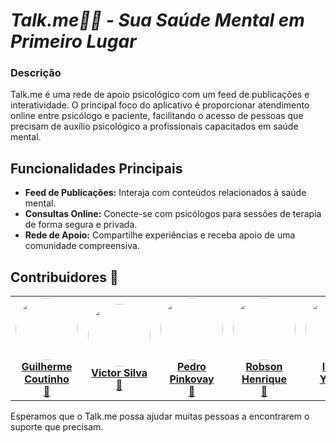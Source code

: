 # *Talk.me🧠💙 - Sua Saúde Mental em Primeiro Lugar*

### **Descrição**

Talk.me é uma rede de apoio psicológico com um feed de publicações e interatividade. O principal foco do aplicativo é proporcionar atendimento online entre psicólogo e paciente, facilitando o acesso de pessoas que precisam de auxílio psicológico a profissionais capacitados em saúde mental.

## Funcionalidades Principais

- **Feed de Publicações:** Interaja com conteúdos relacionados à saúde mental.
- **Consultas Online:** Conecte-se com psicólogos para sessões de terapia de forma segura e privada.
- **Rede de Apoio:** Compartilhe experiências e receba apoio de uma comunidade compreensiva.

## Contribuidores 👥

<table>
    <tr>
      <td align="center">
        <a href="https://github.com/gcouttinho">
          <img style="border-radius: 50%;" src="https://avatars.githubusercontent.com/gcouttinho" width="100px;" alt=""/>
          <br />
          <b>Guilherme Coutinho</b>
        </a>
        <br />
        <a href="https://www.linkedin.com/in/gcouttinho/" title="LinkedIn">💼</a>
      </td>
        <td align="center">
            <a href="https://github.com/viictorst">
                <img style="border-radius: 50%;" src="https://avatars.githubusercontent.com/viictorst" width="100px;" alt=""/>
                <br />
                <b>Victor Silva</b>
            </a>
            <br />
            <a href="https://www.linkedin.com/in/victorsilva-teixeira/" title="LinkedIn">💼</a>
        </td>
        <td align="center">
            <a href="https://github.com/pinkovay">
                <img style="border-radius: 50%;" src="https://avatars.githubusercontent.com/pinkovay" width="100px;" alt=""/>
                <br />
                <b>Pedro Pinkovay</b>
            </a>
            <br />
            <a href="https://www.linkedin.com/in/pinkovay/" title="LinkedIn">💼</a>
        </td>
        <td align="center">
            <a href="https://github.com/RobsuMachado">
                <img style="border-radius: 50%;" src="https://avatars.githubusercontent.com/RobsuMachado" width="100px;" alt=""/>
                <br />
                <b>Robson Henrique</b>
            </a>
            <br />
            <a href="https://www.linkedin.com/in/robson-h-m-machado-868b72277/" title="LinkedIn">💼</a>
        </td>
        <td align="center">
            <a href="https://github.com/belmayumi">
                <img style="border-radius: 50%;" src="https://avatars.githubusercontent.com/belmayumi" width="100px;" alt=""/>
                <br />
                <b>Isabel Yafuso</b>
            </a>
            <br />
            <a href="https://www.linkedin.com/in/isabel-mayumi-yafuso-814824261/" title="LinkedIn">💼</a>
        </td>
        <td align="center">
            <a href="https://github.com/yasminmartiins">
                <img style="border-radius: 50%;" src="https://avatars.githubusercontent.com/yasminmartiins" width="100px;" alt=""/>
                <br />
                <b>Yasmin Martins</b>
            </a>
            <br />
            <a href="https://github.com/yasminmartiins" title="LinkedIn">💼</a>
        </td>
    </tr>
</table>


Esperamos que o Talk.me possa ajudar muitas pessoas a encontrarem o suporte que precisam.

